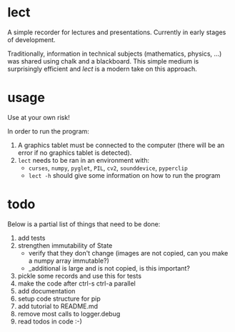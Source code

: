 # lect

A simple recorder for lectures and presentations.
Currently in early stages of development. 

Traditionally, information in technical subjects (mathematics, physics, ...)
was shared using chalk and a blackboard. This simple medium is surprisingly
efficient and *lect* is a modern take on this approach. 

# usage

Use at your own risk!

In order to run the program:

1) A graphics tablet must be connected to the computer 
   (there will be an error if no graphics tablet is detected).
2) `lect` needs to be ran in an environment with:
   - `curses`, `numpy`, `pyglet`, `PIL`, `cv2`, `sounddevice`, `pyperclip`
   - `lect -h` should give some information on how to run the program

# todo

Below is a partial list of things that need to be done:

1) add tests
2) strengthen immutability of State
   - verify that they don't change (images are not copied, 
     can you make a numpy array immutable?)
   - _additional is large and is not copied, is this important?
3) pickle some records and use this for tests
4) make the code after ctrl-s ctrl-a parallel
5) add documentation
6) setup code structure for pip
7) add tutorial to README.md
10) remove most calls to logger.debug
11) read todos in code :-) 
